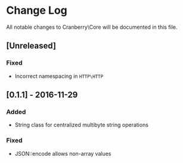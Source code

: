 # Change Log

All notable changes to Cranberry\Core will be documented in this file.

## [Unreleased]
### Fixed
- Incorrect namespacing in `HTTP\HTTP`

## [0.1.1] - 2016-11-29
### Added
- String class for centralized multibyte string operations

### Fixed
- JSON::encode allows non-array values
